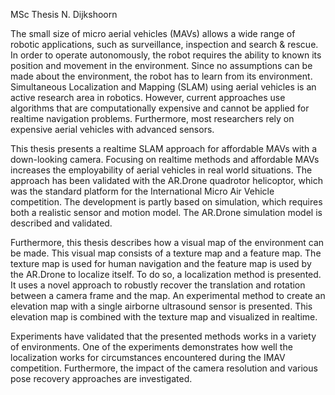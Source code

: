MSc Thesis N. Dijkshoorn

The small size of micro aerial vehicles (MAVs) allows a wide range of robotic applications, such as surveillance, inspection and search & rescue.
In order to operate autonomously, the robot requires the ability to known its position and movement in the environment.
Since no assumptions can be made about the environment, the robot has to learn from its environment.
Simultaneous Localization and Mapping (SLAM) using aerial vehicles is an active research area in robotics.
However, current approaches use algorithms that are computationally expensive and cannot be applied for realtime navigation problems.
Furthermore, most researchers rely on expensive aerial vehicles with advanced sensors.

This thesis presents a realtime SLAM approach for affordable MAVs with a down-looking camera.
Focusing on realtime methods and affordable MAVs increases the employability of aerial vehicles in  real world situations.
The approach has been validated with the AR.Drone quadrotor helicoptor, which was the standard platform for the International Micro Air Vehicle competition.
The development is partly based on simulation, which requires both a realistic sensor and motion model.
The AR.Drone simulation model is described and validated.

Furthermore, this thesis describes how a visual map of the environment can be made.
This visual map consists of a texture map and a feature map. The texture map is used for human navigation and the feature map is used by the AR.Drone to localize itself.
To do so, a localization method is presented.
It uses a novel approach to robustly recover the translation and rotation between a camera frame and the map.
An experimental method to create an elevation map with a single airborne ultrasound sensor is presented.
This elevation map is combined with the texture map and visualized in realtime.

Experiments have validated that the presented methods works in a variety of environments.
One of the experiments demonstrates how well the localization works for circumstances encountered during the IMAV competition.
Furthermore, the impact of the camera resolution and various pose recovery approaches are investigated.
